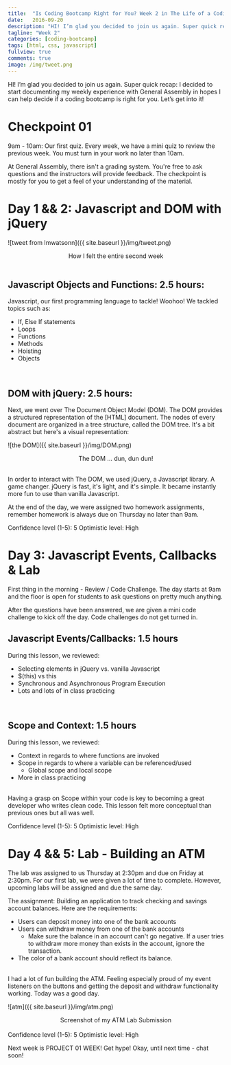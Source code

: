 ```yaml
---
title:  "Is Coding Bootcamp Right for You? Week 2 in The Life of a Coding Bootcamper"
date:   2016-09-20
description: "HI! I’m glad you decided to join us again. Super quick recap: I decided to start documenting my weekly experience with General Assembly in hopes I can help decide if a coding bootcamp is right for you. Let’s get into it!"
tagline: "Week 2"
categories: [coding-bootcamp]
tags: [html, css, javascript]
fullview: true
comments: true
image: /img/tweet.png
---
```


HI! I’m glad you decided to join us again. Super quick recap: I decided to start documenting my weekly experience with General Assembly in hopes I can help decide if a coding bootcamp is right for you.
Let’s get into it!

# Checkpoint 01
9am - 10am: Our first quiz. Every week, we have a mini quiz to review the previous week. You must turn in your work no later than 10am.

At General Assembly, there isn't a grading system. You're free to ask questions and the instructors will provide feedback. The checkpoint is mostly for you to get a feel of your understanding of the material.

# Day 1 && 2: Javascript and DOM with jQuery

![tweet from lmwatsonn]({{ site.baseurl }}/img/tweet.png)
 <center>How I felt the entire second week</center>
<br />

## Javascript Objects and Functions: 2.5 hours:

Javascript, our first programming language to tackle! Woohoo! We tackled topics such as:

- If, Else If statements
- Loops
- Functions
- Methods
- Hoisting
- Objects

<br />

## DOM with jQuery: 2.5 hours:

Next, we went over The Document Object Model (DOM). The DOM provides a structured representation of the [HTML] document. The nodes of every document are organized in a tree structure, called the DOM tree. It's a bit abstract but here's a visual representation:

![the DOM]({{ site.baseurl }}/img/DOM.png)
<center>The DOM ... dun, dun dun!</center>
<br />

In order to interact with The DOM, we used jQuery, a Javascript library. A game changer. jQuery is fast, it's light, and it's simple. It became instantly more fun to use than vanilla Javascript.

At the end of the day, we were assigned two homework assignments, remember homework is always due on Thursday no later than 9am.

Confidence level (1-5): 5
Optimistic level: High

# Day 3: Javascript Events, Callbacks & Lab

First thing in the morning - Review / Code Challenge. The day starts at 9am and the floor is open for students to ask questions on pretty much anything.

After the questions have been answered, we are given a mini code challenge to kick off the day. Code challenges do not get turned in.

<h2>Javascript Events/Callbacks: 1.5 hours</h2>
During this lesson, we reviewed:

- Selecting elements in jQuery vs. vanilla Javascript
- $(this) vs this
- Synchronous and Asynchronous Program Execution
- Lots and lots of in class practicing

<br/>
<h2>Scope and Context: 1.5 hours</h2>
During this lesson, we reviewed:

- Context in regards to where functions are invoked
- Scope in regards to where a variable can be referenced/used
  - Global scope and local scope
- More in class practicing

<br />
Having a grasp on Scope within your code is key to becoming a great developer who writes clean code. This lesson felt more conceptual than previous ones but all was well.

Confidence level (1-5): 5
Optimistic level: High

# Day 4 && 5: Lab - Building an ATM

The lab was assigned to us Thursday at 2:30pm and due on Friday at 2:30pm. For our first lab, we were given a lot of time to complete. However, upcoming labs will be assigned and due the same day.

The assignment: Building an application to track checking and savings account balances. Here are the requirements:

- Users can deposit money into one of the bank accounts
- Users can withdraw money from one of the bank accounts
  - Make sure the balance in an account can't go negative. If a user tries to withdraw more money than exists in the account, ignore the transaction.
- The color of a bank account should reflect its balance.

<br />
I had a lot of fun building the ATM. Feeling especially proud of my event listeners on the buttons and getting the deposit and withdraw functionality working. Today was a good day.

![atm]({{ site.baseurl }}/img/atm.png)
 <center>Screenshot of my ATM Lab Submission</center>

<br />
Confidence level (1-5): 5
Optimistic level: High

Next week is PROJECT 01 WEEK! Get hype! Okay, until next time - chat soon!

